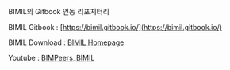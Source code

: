 BIMIL의 Gitbook 연동 리포지터리

BIMIL Gitbook : [https://bimil.gitbook.io/](https://bimil.gitbook.io/)

BIMIL Download : [BIMIL Homepage](https://bimpeers.com/bimil)

Youtube : [BIMPeers_BIMIL](https://www.youtube.com/@BIMPeers_BIMIL)
